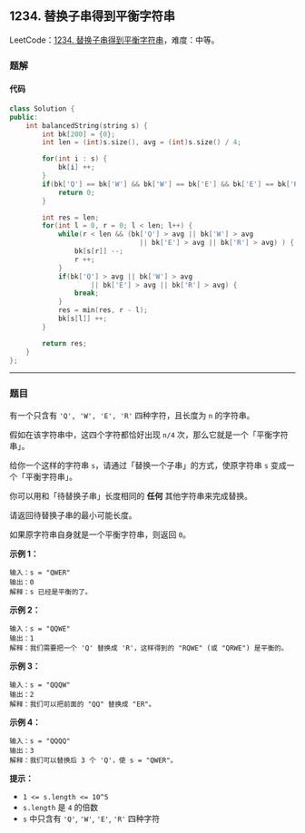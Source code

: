 ## 1234. 替换子串得到平衡字符串

LeetCode：[1234. 替换子串得到平衡字符串](https://leetcode.cn/problems/replace-the-substring-for-balanced-string/)，难度：中等。

### 题解

#### 代码

```c++
class Solution {
public:
    int balancedString(string s) {
        int bk[200] = {0};
        int len = (int)s.size(), avg = (int)s.size() / 4;

        for(int i : s) {
            bk[i] ++;
        }
        if(bk['Q'] == bk['W'] && bk['W'] == bk['E'] && bk['E'] == bk['R']) {
            return 0;
        }

        int res = len;
        for(int l = 0, r = 0; l < len; l++) {
            while(r < len && (bk['Q'] > avg || bk['W'] > avg 
                                || bk['E'] > avg || bk['R'] > avg) ) {
                bk[s[r]] --;
                r ++;
            }
            if(bk['Q'] > avg || bk['W'] > avg 
                    || bk['E'] > avg || bk['R'] > avg) {
                break;
            }
            res = min(res, r - l);
            bk[s[l]] ++;
        }

        return res;
    }
};
```



---



### 题目

有一个只含有 `'Q', 'W', 'E', 'R'` 四种字符，且长度为 `n` 的字符串。

假如在该字符串中，这四个字符都恰好出现 `n/4` 次，那么它就是一个「平衡字符串」。

 

给你一个这样的字符串 `s`，请通过「替换一个子串」的方式，使原字符串 `s` 变成一个「平衡字符串」。

你可以用和「待替换子串」长度相同的 **任何** 其他字符串来完成替换。

请返回待替换子串的最小可能长度。

如果原字符串自身就是一个平衡字符串，则返回 `0`。

 

**示例 1：**

```
输入：s = "QWER"
输出：0
解释：s 已经是平衡的了。
```

**示例 2：**

```
输入：s = "QQWE"
输出：1
解释：我们需要把一个 'Q' 替换成 'R'，这样得到的 "RQWE" (或 "QRWE") 是平衡的。
```

**示例 3：**

```
输入：s = "QQQW"
输出：2
解释：我们可以把前面的 "QQ" 替换成 "ER"。 
```

**示例 4：**

```
输入：s = "QQQQ"
输出：3
解释：我们可以替换后 3 个 'Q'，使 s = "QWER"。
```

 

**提示：**

- `1 <= s.length <= 10^5`
- `s.length` 是 `4` 的倍数
- `s` 中只含有 `'Q'`, `'W'`, `'E'`, `'R'` 四种字符



